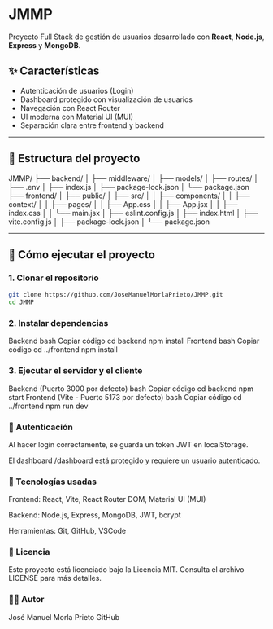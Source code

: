 # JMMP

Proyecto Full Stack de gestión de usuarios desarrollado con **React**, **Node.js**, **Express** y **MongoDB**.

## ✨ Características

- Autenticación de usuarios (Login)
- Dashboard protegido con visualización de usuarios
- Navegación con React Router
- UI moderna con Material UI (MUI)
- Separación clara entre frontend y backend

---

## 📁 Estructura del proyecto

JMMP/
├── backend/
│ ├── middleware/
│ ├── models/
│ ├── routes/
│ ├── .env
│ ├── index.js
│ ├── package-lock.json
│ └── package.json
├── frontend/
│ ├── public/
│ ├── src/
│ │ ├── components/
│ │ ├── context/
│ │ ├── pages/
│ │ ├── App.css
│ │ ├── App.jsx
│ │ ├── index.css
│ │ └── main.jsx
│ ├── eslint.config.js
│ ├── index.html
│ ├── vite.config.js
│ ├── package-lock.json
│ └── package.json


---

## 🚀 Cómo ejecutar el proyecto

### 1. Clonar el repositorio

```bash
git clone https://github.com/JoseManuelMorlaPrieto/JMMP.git
cd JMMP
```

### 2. Instalar dependencias
Backend
bash
Copiar código
cd backend
npm install
Frontend
bash
Copiar código
cd ../frontend
npm install

### 3. Ejecutar el servidor y el cliente
Backend (Puerto 3000 por defecto)
bash
Copiar código
cd backend
npm start
Frontend (Vite - Puerto 5173 por defecto)
bash
Copiar código
cd ../frontend
npm run dev

### 🔐 Autenticación
Al hacer login correctamente, se guarda un token JWT en localStorage.

El dashboard /dashboard está protegido y requiere un usuario autenticado.

### 🧪 Tecnologías usadas
Frontend: React, Vite, React Router DOM, Material UI (MUI)

Backend: Node.js, Express, MongoDB, JWT, bcrypt

Herramientas: Git, GitHub, VSCode

### 📝 Licencia
Este proyecto está licenciado bajo la Licencia MIT. Consulta el archivo LICENSE para más detalles.

### 👨‍💻 Autor
José Manuel Morla Prieto
GitHub
